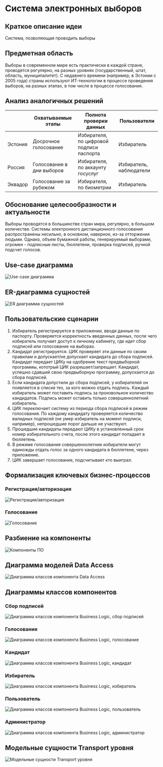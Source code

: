 # Система электронных выборов

## Краткое описание идеи

Система, позволяющая проводить выборы

## Предметная область

Выборы в современном мире есть практически в каждой стране, проводятся регулярно, на разных уровнях (государственный,
штат, область, муниципалитет). С недавнего времени (например, в Эстонии с 2005 года) страны используют ИТ-технологии в
процессе проведения выборов, на разных этапах, в том числе в процессе голосования.

## Анализ аналогичных решений

|         | Охватываемые этапы        | Полнота проверки данных                  | Пользователи            |
|---------|---------------------------|------------------------------------------|-------------------------|
| Эстония | Досрочное голосование     | Избирателя, по цифровой подписи паспорта | Избиратель              |
| Россия  | Голосование в дни выборов | Избирателя, по аккаунту госуслуг         | Избиратель, наблюдатели |
| Эквадор | Голосование за рубежом    | Избирателя, по биометрии                 | Избиратель              |

## Обоснование целесообразности и актуальности

Выборы проводятся в большинстве стран мира, регулярно, в большом количестве. Системы электронного дистанционного
голосования распространены несильно, в основном, наверное, из-за отторжения людьми. Однако, объем бумажной работы,
генерируемый выборами, огромен - подписные листы, бюллетени, проверка подписей, ручной подсчет голосов.

## Use-case диаграмма

![Use-case диаграмма](images/usecase.png "Use-case диаграмма")

## ER-диаграмма сущностей

![ER диаграмма сущностей](images/ER-chen.png "ER диаграмма сущностей")

## Пользовательские сценарии

1. Избиратель регистрируется в приложении, вводя данные по паспорту. Проверяется корректность введенных данных, после
   чего избиратель получает доступ к личному кабинету, где идет сбор подписей или голосование на выборах.
2. Кандидат регистрируется. ЦИК проверяет эти данные по своим правилам и допускает/не допускает кандидата до сбора подписей.   Кандидат передает ЦИКу на одобрение
   текст предвыборной программы, кототрый ЦИК разрешает/запрещает. Кандидат, успешно сдавший свою предвыборную
   программу, допускается до сбора подписей.
3. Если кандидата допустили до сбора подписей, у избирателей он появляется в списке тех, за кого можно отдать подпись.
   Каждый избиратель может поставить подпись за произвольное количество кандидатов. Подпись может оставить только
   совершеннолетний избиратель.
4. ЦИК переключает систему из периода сбора подписей в режим голосования. По каждому кандидату проверяется количество
   валидных подписей (не умер избиратель на момент подписи, например), непрошедшие порог дальше не участвуют.
5. Прошедшие кандидаты передают ЦИКу в установленный срок номер избирательного счета, после этого кандидат попадает в
   бюллетень.
6. В режиме голосования совершеннолетние избиратели могут единожды отдать голос за одного кандидата в бюллетене, через
   приложение.
7. ЦИК завершает голосование, подсчитывает кто выиграл.

## Формализация ключевых бизнес-процессов

### Регистрация/авторизация

![Регистрация/авторизация](images/business-processes-auth.png "BPMN диаграмма регистрации/авторизации")

### Голосование

![Голосование](images/business-processes-vote.png "BPMN диаграмма голосования")


## Разбиение на компоненты

![Компоненты ПО](images/components.png "Компоненты ПО")

## Диаграмма моделей Data Access

![Диаграмма классов компонента Data Access](images/classes-data-access.png "Диаграмма классов компонента Data Access")

## Диаграммы классов компонентов

### Сбор подписей

![Диаграмма классов компонента Business Logic, сбор подписей](images/classes-bl-signature.png "Диаграмма классов компонента Business Logic, сбор подписей")

### Голосование

![Диаграмма классов компонента Business Logic, голосование](images/classes-bl-voting.png "Диаграмма классов компонента Business Logic, голосование")

### Кандидат

![Диаграмма классов компонента Business Logic, кандидат](images/classes-bl-candidate.png "Диаграмма классов компонента Business Logic, кандидат")

### Избиратель

![Диаграмма классов компонента Business Logic, избиратель](images/classes-bl-voter.png "Диаграмма классов компонента Business Logic, избиратель")

### Пользователь

![Диаграмма классов компонента Business Logic, пользователь](images/classes-bl-user.png "Диаграмма классов компонента Business Logic, пользователь")

### Администратор

![Диаграмма классов компонента Business Logic, администратор](images/classes-bl-admin.png "Диаграмма классов компонента Business Logic, администратор")

## Модельные сущности Transport уровня

![Модельные сущности Transport уровня](images/classes-transport.png "Модельные сущности Transport уровня")
